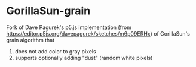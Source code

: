 # GorillaSun-grain
Fork of Dave Pagurek's p5.js implementation (from https://editor.p5js.org/davepagurek/sketches/m6p09ERHx) of GorillaSun's grain algorithm that

1) does not add color to gray pixels
2) supports optionally adding "dust" (random white pixels)
